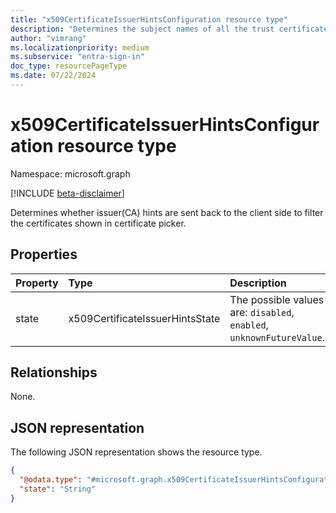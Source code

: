 ```yaml
---
title: "x509CertificateIssuerHintsConfiguration resource type"
description: "Determines the subject names of all the trust certificate authorities in the trust store to be sent back as hints to the client side to filter the certificates shown in certificate picker."
author: "vimrang"
ms.localizationpriority: medium
ms.subservice: "entra-sign-in"
doc_type: resourcePageType
ms.date: 07/22/2024
---
```


# x509CertificateIssuerHintsConfiguration resource type

Namespace: microsoft.graph

[!INCLUDE [beta-disclaimer](../../includes/beta-disclaimer.md)]

Determines whether issuer(CA) hints are sent back to the client side to filter the certificates shown in certificate picker.

## Properties
|Property|Type|Description|
|:---|:---|:---|
|state|x509CertificateIssuerHintsState|The possible values are: `disabled`, `enabled`, `unknownFutureValue`.|

## Relationships
None.

## JSON representation
The following JSON representation shows the resource type.
<!-- {
  "blockType": "resource",
  "@odata.type": "microsoft.graph.x509CertificateIssuerHintsConfiguration"
}
-->
``` json
{
  "@odata.type": "#microsoft.graph.x509CertificateIssuerHintsConfiguration",
  "state": "String"
}
```

